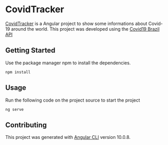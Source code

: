 # CovidTracker

[CovidTracker](https://covid-trckr-app.herokuapp.com/) is a Angular project to show some informations about Covid-19 around the world. This project was developed using the [Covid19 Brazil API](https://covid19-brazil-api-docs.now.sh/)

## Getting Started

Use the package manager npm to install the dependencies.

```npm
npm install
```

## Usage
Run the following code on the project source to start the project
```ng
ng serve
```

## Contributing
This project was generated with [Angular CLI](https://github.com/angular/angular-cli) version 10.0.8.
